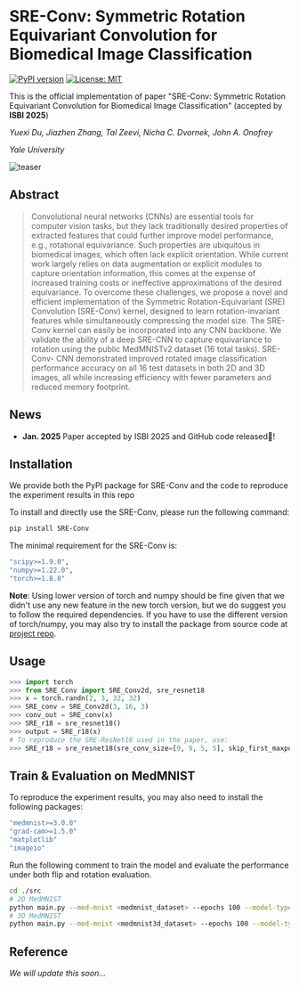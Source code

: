 # SRE-Conv: Symmetric Rotation Equivariant Convolution for Biomedical Image Classification

[![PyPI version](https://img.shields.io/pypi/v/SRE-Conv.svg)](https://pypi.org/project/SRE-Conv/) [![License: MIT](https://img.shields.io/badge/License-MIT-yellow.svg)](./LICENSE)

This is the official implementation of paper "SRE-Conv: Symmetric Rotation Equivariant Convolution for Biomedical Image Classification" (accepted by **ISBI 2025**)

*Yuexi Du, Jiazhen Zhang, Tal Zeevi, Nicha C. Dvornek, John A. Onofrey*

*Yale University*

![teaser](assets/tesser_480p.gif)


## Abstract

> Convolutional neural networks (CNNs) are essential tools for computer vision tasks, but they lack traditionally desired properties of extracted features that could further improve model performance, e.g., rotational equivariance. Such properties are ubiquitous in biomedical images, which often lack explicit orientation. While current work largely relies on data augmentation or explicit modules to capture orientation information, this comes at the expense of increased training costs or ineffective approximations of the desired equivariance. To overcome these challenges, we propose a novel and efficient implementation of the Symmetric Rotation-Equivariant (SRE) Convolution (SRE-Conv) kernel, designed to learn rotation-invariant features while simultaneously compressing the model size. The SRE-Conv kernel can easily be incorporated into any CNN backbone. We validate the ability of a deep SRE-CNN to capture equivariance to rotation using the public MedMNISTv2 dataset (16 total tasks). SRE-Conv- CNN demonstrated improved rotated image classification performance accuracy on all 16 test datasets in both 2D and 3D images, all while increasing efficiency with fewer parameters and reduced memory footprint.


## News

- **Jan. 2025** Paper accepted by ISBI 2025 and GitHub code released🎉!

## Installation

We provide both the PyPI package for SRE-Conv and the code to reproduce the experiment results in this repo

To install and directly use the SRE-Conv, please run the following command:
```bash
pip install SRE-Conv
```

The minimal requirement for the SRE-Conv is:
```bash
"scipy>=1.9.0",
"numpy>=1.22.0",
"torch>=1.8.0"
```

**Note**: Using lower version of torch and numpy should be fine given that we didn't use any new feature in the new torch version, but we do suggest you to follow the required dependencies. If you have to use the different version of torch/numpy, you may also try to install the package from source code at [project repo](https://github.com/XYPB/SRE-Conv).

## Usage
```python
>>> import torch
>>> from SRE_Conv import SRE_Conv2d, sre_resnet18
>>> x = torch.randn(2, 3, 32, 32)
>>> SRE_conv = SRE_Conv2d(3, 16, 3)
>>> conv_out = SRE_conv(x)
>>> SRE_r18 = sre_resnet18()
>>> output = SRE_r18(x)
# To reproduce the SRE-ResNet18 used in the paper, use:
>>> SRE_r18 = sre_resnet18(sre_conv_size=[9, 9, 5, 5], skip_first_maxpool=True)
```

## Train & Evaluation on MedMNIST

To reproduce the experiment results, you may also need to install the following packages:
```bash
"medmnist>=3.0.0"
"grad-cam>=1.5.0"
"matplotlib"
"imageio"
```

Run the following comment to train the model and evaluate the performance under both flip and rotation evaluation.
```bash
cd ./src
# 2D MedMNIST
python main.py --med-mnist <medmnist_dataset> --epochs 100 --model-type sre_resnet18 --sre-conv-size-list 9 9 5 5 -b 128 --lr 2e-2 --cos --sgd --eval-rot --eval-flip --train-flip-p 0 --log --cudnn --moco-aug --translate-ratio 0.1 --translation --save-model  --save-best --res-keep-conv1
# 3D MedMNIST
python main.py --med-mnist <medmnist3d_dataset> --epochs 100 --model-type sre_r3d_18 --ri-conv-size-list 5 5 5 5 -b 4 --lr 1e-2 --cos --sgd --eval-rot --res-keep-conv1 --log --cudnn --moco-aug
```


## Reference

*We will update this soon...*